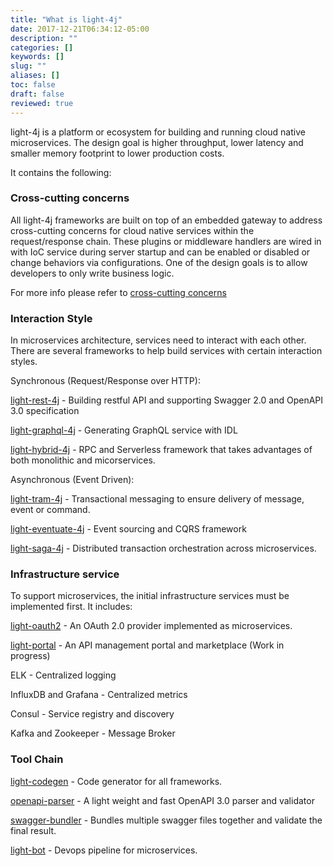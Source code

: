 ```yaml
---
title: "What is light-4j"
date: 2017-12-21T06:34:12-05:00
description: ""
categories: []
keywords: []
slug: ""
aliases: []
toc: false
draft: false
reviewed: true
---
```


light-4j is a platform or ecosystem for building and running cloud native microservices. The
design goal is higher throughput, lower latency and smaller memory footprint to lower production costs.

It contains the following: 

### Cross-cutting concerns

All light-4j frameworks are built on top of an embedded gateway to address cross-cutting concerns
for cloud native services within the request/response chain. These plugins or middleware handlers 
are wired in with IoC service during server startup and can be enabled or disabled or change 
behaviors via configurations. One of the design goals is to allow developers to only write business logic.

For more info please refer to [cross-cutting concerns][]


### Interaction Style

In microservices architecture, services need to interact with each other. There are several
frameworks to help build services with certain interaction styles. 

Synchronous (Request/Response over HTTP): 

[light-rest-4j][] - Building restful API and supporting Swagger 2.0 and OpenAPI 3.0 specification

[light-graphql-4j][] - Generating GraphQL service with IDL

[light-hybrid-4j][] - RPC and Serverless framework that takes advantages of both monolithic and micorservices.

Asynchronous (Event Driven): 

[light-tram-4j][] - Transactional messaging to ensure delivery of message, event or command.

[light-eventuate-4j][] - Event sourcing and CQRS framework
 
[light-saga-4j][] - Distributed transaction orchestration across microservices.

### Infrastructure service

To support microservices, the initial infrastructure services must be implemented first. It
includes:

[light-oauth2][] - An OAuth 2.0 provider implemented as microservices. 

[light-portal][] - An API management portal and marketplace (Work in progress)

ELK - Centralized logging

InfluxDB and Grafana - Centralized metrics

Consul - Service registry and discovery

Kafka and Zookeeper - Message Broker


### Tool Chain

[light-codegen][] - Code generator for all frameworks. 

[openapi-parser][] - A light weight and fast OpenAPI 3.0 parser and validator

[swagger-bundler][] - Bundles multiple swagger files together and validate the final result.

[light-bot][] - Devops pipeline for microservices.


[cross-cutting concerns]: /concern/
[light-rest-4j]: /style/light-rest-4j/
[light-graphql-4j]: /style/light-grahpql-4j/
[light-hybrid-4j]: /style/light-hybrid-4j/
[light-tram-4j]: /style/light-tram-4j/
[light-eventuate-4j]: /style/light-eventuate-4j/
[light-saga-4j]: /style/light-saga-4j/
[light-oauth2]: /service/oauth/
[light-portal]: https://github.com/networknt/light-portal
[light-codegen]: /tool/light-codegen/
[openapi-parser]: /tool/openapi-parser/
[swagger-bundler]: /tool/swagger-bundler/
[light-bot]: https://github.com/networknt/light-bot
